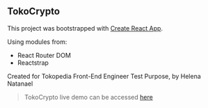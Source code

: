 ## TokoCrypto

This project was bootstrapped with [Create React App](https://github.com/facebookincubator/create-react-app).

Using modules from:

* React Router DOM
* Reactstrap

Created for Tokopedia Front-End Engineer Test Purpose, by Helena Natanael

> TokoCrypto live demo can be accessed [here](https://toko-crypto.herokuapp.com/)
